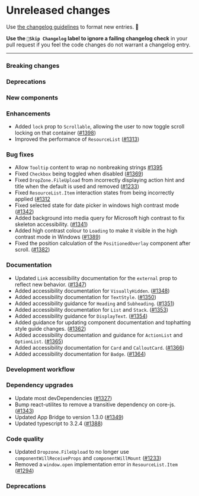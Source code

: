 # Unreleased changes

Use [the changelog guidelines](https://git.io/polaris-changelog-guidelines) to format new entries. 💜

**Use the `🤖Skip Changelog` label to ignore a failing changelog check** in your pull request if you feel the code changes do not warrant a changelog entry.

---

### Breaking changes

### Deprecations

### New components

### Enhancements

- Added `lock` prop to `Scrollable`, allowing the user to now toggle scroll locking on that container ([#1398](https://github.com/Shopify/polaris-react/pull/1398))
- Improved the performance of `ResourceList` ([#1313](https://github.com/Shopify/polaris-react/pull/1313))

### Bug fixes

- Allow `Tooltip` content to wrap no nonbreaking strings [#1395](https://github.com/Shopify/polaris-react/pull/1395)
- Fixed `Checkbox` being toggled when disabled ([#1369](https://github.com/Shopify/polaris-react/pull/1369))
- Fixed `DropZone.FileUpload` from incorrectly displaying action hint and title when the default is used and removed ([#1233](https://github.com/Shopify/polaris-react/pull/1233))
- Fixed `ResourceList.Item` interaction states from being incorrectly applied ([#1312](https://github.com/Shopify/polaris-react/pull/1312)
- Fixed selected state for date picker in windows high contrast mode ([#1342](https://github.com/Shopify/polaris-react/pull/1342))
- Added background into media query for Microsoft high contrast to fix skeleton accessibility. ([#1341](https://github.com/Shopify/polaris-react/pull/1341))
- Added high contrast colour to `Loading` to make it visible in the high contrast mode in Windows ([#1389](https://github.com/Shopify/polaris-react/pull/1389))
- Fixed the position calculation of the `PositionedOverlay` component after scroll. ([#1382](https://github.com/Shopify/polaris-react/pull/1382))

### Documentation

- Updated `Link` accessibility documentation for the `external` prop to reflect new behavior. ([#1347](https://github.com/Shopify/polaris-react/pull/1347))
- Added accessibility documentation for `VisuallyHidden`. ([#1348](https://github.com/Shopify/polaris-react/pull/1348))
- Added accessibility documentation for `TextStyle`. ([#1350](https://github.com/Shopify/polaris-react/pull/1350))
- Added accessibility guidance for `Heading` and `Subheading`. ([#1351](https://github.com/Shopify/polaris-react/pull/1351))
- Added accessibility documentation for `List` and `Stack`. ([#1353](https://github.com/Shopify/polaris-react/pull/1353))
- Added accessibility guidance for `DisplayText`. ([#1354](https://github.com/Shopify/polaris-react/pull/1354))
- Added guidance for updating component documentation and tophatting style guide changes. ([#1362](https://github.com/Shopify/polaris-react/pull/1362))
- Added accessibility documentation and guidance for `ActionList` and `OptionList`. ([#1365](https://github.com/Shopify/polaris-react/pull/1365))
- Added accessibility documentation for `Card` and `CalloutCard`. ([#1366](https://github.com/Shopify/polaris-react/pull/1366))
- Added accessibility documentation for `Badge`. ([#1364](https://github.com/Shopify/polaris-react/pull/1364))

### Development workflow

### Dependency upgrades

- Update most devDependencies ([#1327](https://github.com/Shopify/polaris-react/pull/1327))
- Bump react-utilites to remove a transitive dependency on core-js. ([#1343](https://github.com/Shopify/polaris-react/pull/1343))
- Updated App Bridge to version 1.3.0 ([#1349](https://github.com/Shopify/polaris-react/pull/1349))
- Updated typescript to 3.2.4 ([#1388](https://github.com/Shopify/polaris-react/pull/1388))

### Code quality

- Updated `Dropzone.FileUpload` to no longer use `componentWillReceiveProps` and `componentWillMount` ([#1233](https://github.com/Shopify/polaris-react/pull/1233))
- Removed a `window.open` implementation error in `ResourceList.Item` ([#1294](<(https://github.com/Shopify/polaris-react/pull/1294)>))

### Deprecations
